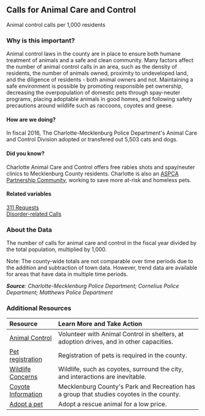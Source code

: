 ## Calls for Animal Care and Control
Animal control calls per 1,000 residents 

### Why is this important?
Animal control laws in the county are in place to ensure both humane treatment of animals and a safe and clean community. Many factors affect the number of animal control calls in an area, such as the density of residents, the number of animals owned, proximity to undeveloped land, and the diligence of residents - both animal owners and not. Maintaining a safe environment is possible by promoting responsible pet ownership, decreasing the overpopulation of domestic pets through spay-neuter programs, placing adoptable animals in good homes, and following safety precautions around wildlife such as raccoons, coyotes and geese. 

#### How are we doing?
In fiscal 2016, The Charlotte-Mecklenburg Police Department's Animal Care and Control Division adopted or transfered out 5,503 cats and dogs.

#### Did you know?
Charlotte Animal Care and Control offers free rabies shots and spay/neuter clinics to Mecklenburg County residents. Charlotte is also an [ASPCA Partnership Community](http://www.aspca.org/about-us/partnership-communities), working to save more at-risk and homeless pets. 

#### Related variables
<a href="javascript:void(0)" onclick="model.metricId = 'm52'">311 Requests</a>  
<a href="javascript:void(0)" onclick="model.metricId = 'm60'">Disorder-related Calls</a>  

### About the Data
The number of calls for animal care and control in the fiscal year divided by the total population, multiplied by 1,000.

Note: The county-wide totals are not comparable over time periods due to the addition and subtraction of town data. However, trend data are available for areas that have data in multiple time periods. 

_**Source**: Charlotte-Mecklenburg Police Department; Cornelius Police Department; Matthews Police Department_

### Additional Resources
|Resource | Learn More and Take Action | 
|:--- | :--- |
|[Animal Control](http://charlottenc.gov/AnimalsCMPD/Pages/default.aspx)| Volunteer with Animal Control in shelters, at adoption drives, and in other capacities.
|[Pet registration](http://www.petdata.com/for-pet-owners/chr/license-online)| Registration of pets is required in the county.
|[Wildlife Concerns](http://charlottenc.gov/AnimalsCMPD/PetSafety/Pages/Animal-Care-Education.aspx) | Wildlife, such as coyotes, surround the city, and interactions are inevitable.
|[Coyote Information](https://www.mecknc.gov/ParkandRec/StewardshipServices/NaturalResources/Pages/default.aspx)| Mecklenburg County's Park and Recreation has a group that studies coyotes in the county.
|[Adopt a pet](http://charlottenc.gov/AnimalsCMPD/adoption/Pages/Petsearch.aspx) | Adopt a rescue animal for a low price.